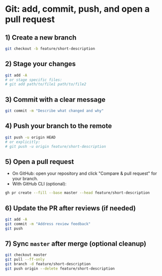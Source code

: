 # Git: add, commit, push, and open a pull request

## 1) Create a new branch
```bash
git checkout -b feature/short-description
```

## 2) Stage your changes
```bash
git add -A
# or stage specific files:
# git add path/to/file1 path/to/file2
```

## 3) Commit with a clear message
```bash
git commit -m "Describe what changed and why"
```

## 4) Push your branch to the remote
```bash
git push -u origin HEAD
# or explicitly:
# git push -u origin feature/short-description
```

## 5) Open a pull request
- On GitHub: open your repository and click "Compare & pull request" for your branch.
- With GitHub CLI (optional):
```bash
gh pr create --fill --base master --head feature/short-description
```

## 6) Update the PR after reviews (if needed)
```bash
git add -A
git commit -m "Address review feedback"
git push
```

## 7) Sync `master` after merge (optional cleanup)
```bash
git checkout master
git pull --ff-only
git branch -d feature/short-description
git push origin --delete feature/short-description
```